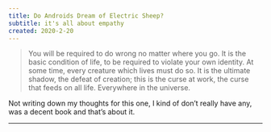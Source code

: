 ```yaml
---
title: Do Androids Dream of Electric Sheep?
subtitle: it's all about empathy
created: 2020-2-20
---
```


> You will be required to do wrong no matter where you go. It is the basic condition of life, to be required to violate your own identity. At some time, every creature which lives must do so. It is the ultimate shadow, the defeat of creation; this is the curse at work, the curse that feeds on all life. Everywhere in the universe.

Not writing down my thoughts for this one, I kind of don’t really have any, was a decent book and that’s about it.

---
